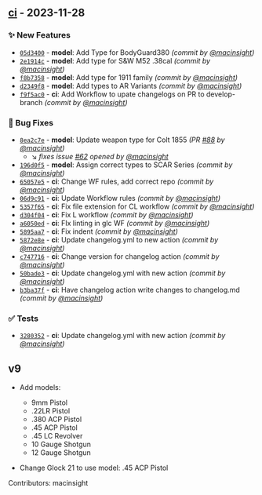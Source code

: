 ## [ci] - 2023-11-28
### :sparkles: New Features
- [`05d3400`](https://github.com/coavins/zomboid-coavins-firearms/commit/05d3400e926d3997ed086140fb68392774a9f510) - **model**: Add Type for BodyGuard380 *(commit by [@macinsight](https://github.com/macinsight))*
- [`2e1914c`](https://github.com/coavins/zomboid-coavins-firearms/commit/2e1914c0b7d4afc25e676c06671a4250cb0db82d) - **model**: Add type for S&W M52 .38cal *(commit by [@macinsight](https://github.com/macinsight))*
- [`f8b7358`](https://github.com/coavins/zomboid-coavins-firearms/commit/f8b7358b5ad693e14ffac46b92b35d17c35d9bba) - **model**: Add type for 1911 family *(commit by [@macinsight](https://github.com/macinsight))*
- [`d2349f8`](https://github.com/coavins/zomboid-coavins-firearms/commit/d2349f86d4431ac5c878c22d699a81a32c999efb) - **model**: Add types to AR Variants *(commit by [@macinsight](https://github.com/macinsight))*
- [`f9f5ac0`](https://github.com/coavins/zomboid-coavins-firearms/commit/f9f5ac0373879bbb50c13258537c06237a12a1a7) - **ci**: Add Workflow to upate changelogs on PR to develop-branch *(commit by [@macinsight](https://github.com/macinsight))*

### :bug: Bug Fixes
- [`8ea2c7e`](https://github.com/coavins/zomboid-coavins-firearms/commit/8ea2c7e2b59a4ded16072a129b8af0b641394dbe) - **model**: Update weapon type for Colt 1855 *(PR [#88](https://github.com/coavins/zomboid-coavins-firearms/pull/88) by [@macinsight](https://github.com/macinsight))*
  - :arrow_lower_right: *fixes issue [#62](undefined) opened by [@macinsight](https://github.com/macinsight)*
- [`196d0f5`](https://github.com/coavins/zomboid-coavins-firearms/commit/196d0f5c604bd3c88d9e53ad3bc6d4616d05506e) - **model**: Assign correct types to SCAR Series *(commit by [@macinsight](https://github.com/macinsight))*
- [`65057e5`](https://github.com/coavins/zomboid-coavins-firearms/commit/65057e596b59ddb80d7717d7b1b628789855a1a7) - **ci**: Change WF rules, add correct repo *(commit by [@macinsight](https://github.com/macinsight))*
- [`06d9c91`](https://github.com/coavins/zomboid-coavins-firearms/commit/06d9c913cd9e59b1ae739ebe53222077439bdec2) - **ci**: Update Workflow rules *(commit by [@macinsight](https://github.com/macinsight))*
- [`5357f65`](https://github.com/coavins/zomboid-coavins-firearms/commit/5357f65ef889cad6db02f4dcb3791f06e7df1b04) - **ci**: Fix file extension for CL workflow *(commit by [@macinsight](https://github.com/macinsight))*
- [`d304f04`](https://github.com/coavins/zomboid-coavins-firearms/commit/d304f047db98370c1c2daa153d118b813a6a6bc2) - **ci**: Fix L workflow *(commit by [@macinsight](https://github.com/macinsight))*
- [`a6050ed`](https://github.com/coavins/zomboid-coavins-firearms/commit/a6050ed4199c965b493126b4d5edeeb77270bacf) - **ci**: FIx linting in glc WF *(commit by [@macinsight](https://github.com/macinsight))*
- [`5895aa7`](https://github.com/coavins/zomboid-coavins-firearms/commit/5895aa7a793932491075c6cea2378291e5c7e15a) - **ci**: Fix indent *(commit by [@macinsight](https://github.com/macinsight))*
- [`5872e8e`](https://github.com/coavins/zomboid-coavins-firearms/commit/5872e8ea634a0adef7cb2a7ce0f4daf6e32577cd) - **ci**: Update changelog.yml to new action *(commit by [@macinsight](https://github.com/macinsight))*
- [`c747716`](https://github.com/coavins/zomboid-coavins-firearms/commit/c7477169ca87a225bed74899e61b17c9e13f72dc) - **ci**: Change version for changelog action *(commit by [@macinsight](https://github.com/macinsight))*
- [`50bade3`](https://github.com/coavins/zomboid-coavins-firearms/commit/50bade37b08bd1b519f9bb386a4c2521d1ccbbe5) - **ci**: Update changelog.yml with new action *(commit by [@macinsight](https://github.com/macinsight))*
- [`b3ba37f`](https://github.com/coavins/zomboid-coavins-firearms/commit/b3ba37f99c72ac7a0b7e5d7205592e6405207be4) - **ci**: Have changelog action write changes to changelog.md *(commit by [@macinsight](https://github.com/macinsight))*

### :white_check_mark: Tests
- [`3280352`](https://github.com/coavins/zomboid-coavins-firearms/commit/3280352fb43dca9b4433af20ad1bca5014a786db) - **ci**: Update changelog.yml with new action *(commit by [@macinsight](https://github.com/macinsight))*


## v9

* Add models:
	* 9mm Pistol
	* .22LR Pistol
	* .380 ACP Pistol
	* .45 ACP Pistol
	* .45 LC Revolver
	* 10 Gauge Shotgun
	* 12 Gauge Shotgun

* Change Glock 21 to use model: .45 ACP Pistol

Contributors: macinsight

[ci]: https://github.com/coavins/zomboid-coavins-firearms/compare/v7...ci